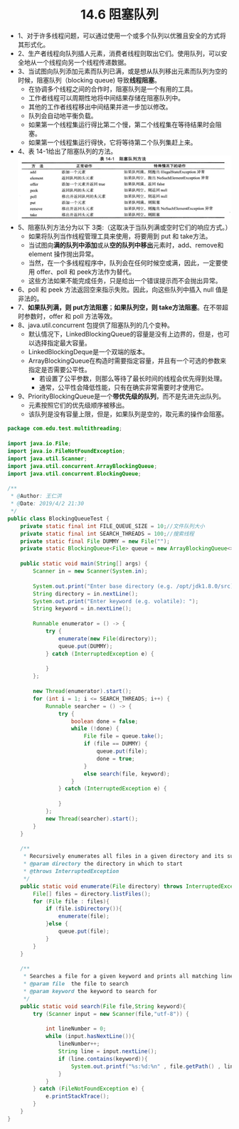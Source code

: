 <div align="center"><h1>14.6 阻塞队列</h1></div>

* 1、对于许多线程问题，可以通过使用一个或多个队列以优雅且安全的方式将其形式化。
* 2、生产者线程向队列插人元素，消费者线程则取出它们。使用队列，可以安全地从一个线程向另一个线程传递数据。
* 3、当试图向队列添加元素而队列已满，或是想从队列移出元素而队列为空的时候，阻塞队列（blocking queue) 导致**线程阻塞**。
	* 在协调多个线程之间的合作时，阻塞队列是一个有用的工具。
	* 工作者线程可以周期性地将中间结果存储在阻塞队列中。
	* 其他的工作者线程移出中间结果并进一步加以修改。
	* 队列会自动地平衡负载。
	* 如果第一个线程集运行得比第二个慢，第二个线程集在等待结果时会阻塞。
	* 如果第一个线程集运行得快，它将等待第二个队列集赶上来。
* 4、表 14-1给出了阻塞队列的方法。
  <div align="center"><img src="./img/table14-1.png"/></div>
* 5、阻塞队列方法分为以下 3类:（这取决于当队列满或空时它们的响应方式。）
	* 如果将队列当作线程管理工具来使用，将要用到 put 和 take方法。
	* 当试图向**满的队列中添加**或从**空的队列中移出**元素时，add、remove和 element 操作抛出异常。
	* 当然，在一个多线程程序中，队列会在任何时候空或满，因此，一定要使用 offer、poll 和 peek方法作为替代。
	* 这些方法如果不能完成任务，只是给出一个错误提示而不会抛出异常。
* 6、poll 和 peek 方法返回空来指示失败。因此，向这些队列中插入 null 值是非法的。
* 7、**如果队列满，则 put方法阻塞**；**如果队列空，则 take方法阻塞**。在不带超时参数时，offer 和 poll 方法等效。
* 8、java.util.concurrent 包提供了阻塞队列的几个变种。
	* 默认情况下，LinkedBlockingQueue的容量是没有上边界的，但是，也可以选择指定最大容量。
	* LinkedBlockingDeque是一个双端的版本。
	* ArrayBlockingQueue在构造时需要指定容量，并且有一个可选的参数来指定是否需要公平性。
		* 若设置了公平参数，则那么等待了最长时间的线程会优先得到处理。
		* 通常，公平性会降低性能，只有在确实非常需要时才使用它。
* 9、PriorityBlockingQueue是一个**带优先级的队列**，而不是先进先出队列。
	* 元素按照它们的优先级顺序被移出。
	* 该队列是没有容量上限，但是，如果队列是空的，取元素的操作会阻塞。

```java
package com.edu.test.multithreading;

import java.io.File;
import java.io.FileNotFoundException;
import java.util.Scanner;
import java.util.concurrent.ArrayBlockingQueue;
import java.util.concurrent.BlockingQueue;

/**
 * @Author: 王仁洪
 * @Date: 2019/4/2 21:30
 */
public class BlockingQueueTest {
    private static final int FILE_QUEUE_SIZE = 10;//文件队列大小
    private static final int SEARCH_THREADS = 100;//搜索线程
    private static final File DUMMY = new File("");
    private static BlockingQueue<File> queue = new ArrayBlockingQueue<>(FILE_QUEUE_SIZE);

    public static void main(String[] args) {
        Scanner in = new Scanner(System.in);
        
        System.out.print("Enter base directory (e.g. /opt/jdk1.8.0/src): ");
        String directory = in.nextLine();
        System.out.print("Enter keyword (e.g. volatile): ");
        String keyword = in.nextLine();

        Runnable enumerator = () -> {
            try {
                enumerate(new File(directory));
                queue.put(DUMMY);
            } catch (InterruptedException e) {

            }
        };

        new Thread(enumerator).start();
        for (int i = 1; i <= SEARCH_THREADS; i++) {
            Runnable searcher = () -> {
                try {
                    boolean done = false;
                    while (!done) {
                        File file = queue.take();
                        if (file == DUMMY) {
                            queue.put(file);
                            done = true;
                        }
                        else search(file, keyword);
                    }
                } catch (InterruptedException e) {

                }
            };
            new Thread(searcher).start();
        }
    }

    /**
     * Recursively enumerates all files in a given directory and its subdirectories.
     * @param directory the directory in which to start
     * @throws InterruptedException
     */
    public static void enumerate(File directory) throws InterruptedException {
        File[] files = directory.listFiles();
        for (File file : files){
            if (file.isDirectory()){
                enumerate(file);
            }else {
                queue.put(file);
            }
        }
    }

    /**
     * Searches a file for a given keyword and prints all matching lines.
     * @param file  the file to search
     * @param keyword the keyword to search for
     */
    public static void search(File file,String keyword){
        try (Scanner input = new Scanner(file,"utf-8")) {

            int lineNumber = 0;
            while (input.hasNextLine()){
                lineNumber++;
                String line = input.nextLine();
                if (line.contains(keyword)){
                    System.out.printf("%s:%d:%n" , file.getPath() , lineNumber , line);
                }
            }
        } catch (FileNotFoundException e) {
            e.printStackTrace();
        }
    }
}
```























































































































































